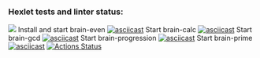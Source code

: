 ### Hexlet tests and linter status:
<a href="https://codeclimate.com/github/SBarrylie/php-project-45/maintainability"><img src="https://api.codeclimate.com/v1/badges/d1ba50dcf3461e951489/maintainability" /></a>
Install and start brain-even
[![asciicast](https://asciinema.org/a/kCngNA5YtvprGVTKTUh96Haze.svg)](https://asciinema.org/a/kCngNA5YtvprGVTKTUh96Haze)
Start brain-calc
[![asciicast](https://asciinema.org/a/7otZbfmtrGQmjv5RwNxcmu8tv.svg)](https://asciinema.org/a/7otZbfmtrGQmjv5RwNxcmu8tv)
Start brain-gcd
[![asciicast](https://asciinema.org/a/8Ih17GiGVwvVV1ZH6TzmziUe6.svg)](https://asciinema.org/a/8Ih17GiGVwvVV1ZH6TzmziUe6)
Start brain-progression
[![asciicast](https://asciinema.org/a/LO6DW0w9k9GakJyrPIKOp54R3.svg)](https://asciinema.org/a/LO6DW0w9k9GakJyrPIKOp54R3)
Start brain-prime
[![asciicast](https://asciinema.org/a/wXvCGwDIMjc8caTQcKgmZ8EeA.svg)](https://asciinema.org/a/wXvCGwDIMjc8caTQcKgmZ8EeA)
[![Actions Status](https://github.com/SBarrylie/php-project-45/workflows/hexlet-check/badge.svg)](https://github.com/SBarrylie/php-project-45/actions)
